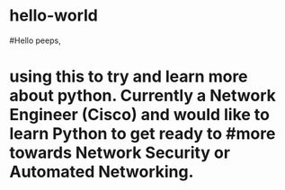 # hello-world

#Hello peeps,

# using this to try and learn more about python.  Currently a Network Engineer (Cisco) and would like to learn Python to get ready to #more towards Network Security or Automated Networking. 
